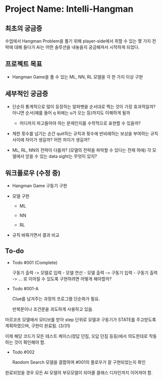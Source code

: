 # Project Name: Intelli-Hangman

## 최초의 궁금증

수업에서 Hangman Problem을 풀기 위해 player-side에서 취할 수 있는 몇 가지 전략에 대해 들다가 AI는 어떤 솔루션을 내놓을지 궁금해져서 시작하게 되었다.

## 프로젝트 목표

* Hangman Game을 풀 수 있는 ML, NN, RL 모델을 각 한 가지 이상 구현

## 세부적인 궁금증

* 단순히 통계적으로 많이 등장하는 알파벳을 순서대로 찍는 것이 가장 효과적일까? 아니면 순서(예를 들어 q 뒤에는 u가 오는 등)까지도 이해하게 될까

  * 어디까지 파고들어야 하는 문제인지를 수학적으로 표현할 수 있을까?

* 제한 횟수를 넘기는 순간 quit하는 규칙과 횟수에 반비례하는 보상을 부여하는 규칙 사이에 차이가 생길까? 어떤 차이가 생길까?

* ML, RL, NN의 전략이 다를까? (모델의 전략을 파악할 수 있다는 전제 하에) 각 모델에서 얻을 수 있는 data sight는 무엇이 있지?

## 워크플로우 (수정 중)

* Hangman Game 구동기 구현

* 모델 구현

  * ML

  * NN

  * RL

* 규칙 바꿔가면서 결과 비교

## To-do

* Todo #001 (Complete)

  구동기 출력 -> 모델로 입력 - 모델 연산 - 모델 출력 -> 구동기 입력 - 구동기 출력 -> ... 로 이어질 수 있도록 구현하려면 어떻게 해야할까?

* Todo #001-A

  Clue를 남겨주는 과정의 프로그램 단순화가 필요.

  반복문이나 조건문을 과도하게 사용하고 있음.

마르코프 모델에서 모티브를 받아 step 단위로 모델과 구동기가 STATE를 주고받도록 계획하였으며, 구현이 완료됨. (3/31)

이제 해당 코드가 모든 테스트 케이스(정답 던짐, 오답 던짐 등등)에서 의도한대로 작동하는 것이 확인해야 함.

* Todo #002

    Random Search 모델을 결합하여 #001의 플로우가 잘 구현되었는지 확인

완료되었을 경우 모든 AI 모델의 부모모델이 되어줄 클래스 디자인까지 이어져야 함.
